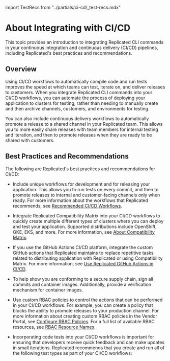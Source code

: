 import TestRecs from "../partials/ci-cd/_test-recs.mdx"

# About Integrating with CI/CD

This topic provides an introduction to integrating Replicated CLI commands in your continuous integration and continuous delivery (CI/CD) pipelines, including Replicated's best practices and recommendations.

## Overview

Using CI/CD workflows to automatically compile code and run tests improves the speed at which teams can test, iterate on, and deliver releases to customers. When you integrate Replicated CLI commands into your CI/CD workflows, you can automate the process of deploying your application to clusters for testing, rather than needing to manually create and then archive channels, customers, and environments for testing.

You can also include continuous delivery workflows to automatically promote a release to a shared channel in your Replicated team. This allows you to more easily share releases with team members for internal testing and iteration, and then to promote releases when they are ready to be shared with customers.

## Best Practices and Recommendations

The following are Replicated's best practices and recommendations for CI/CD:

* Include unique workflows for development and for releasing your application. This allows you to run tests on every commit, and then to promote releases to internal and customer-facing channels only when ready. For more information about the workflows that Replicated recommends, see [Recommended CI/CD Workflows](ci-workflows).

* Integrate Replicated Compatibility Matrix into your CI/CD workflows to quickly create multiple different types of clusters where you can deploy and test your application. Supported distributions include OpenShift, GKE, EKS, and more. For more information, see [About Compatibility Matrix](testing-about).

* If you use the GitHub Actions CI/CD platform, integrate the custom GitHub actions that Replicated maintains to replace repetitive tasks related to distributing application with Replicated or using Compatibility Matrix. For more information, see [Use Replicated GitHub Actions in CI/CD](/vendor/ci-workflows-github-actions).

* To help show you are conforming to a secure supply chain, sign all commits and container images. Additionally, provide a verification mechanism for container images.

* Use custom RBAC policies to control the actions that can be performed in your CI/CD workflows. For example, you can create a policy that blocks the ability to promote releases to your production channel. For more information about creating custom RBAC policies in the Vendor Portal, see [Configure RBAC Policies](/vendor/team-management-rbac-configuring). For a full list of available RBAC resources, see [RBAC Resource Names](/vendor/team-management-rbac-resource-names).

* Incorporating code tests into your CI/CD workflows is important for ensuring that developers receive quick feedback and can make updates in small iterations. Replicated recommends that you create and run all of the following test types as part of your CI/CD workflows:
    <TestRecs/>